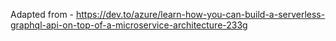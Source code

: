 Adapted from - https://dev.to/azure/learn-how-you-can-build-a-serverless-graphql-api-on-top-of-a-microservice-architecture-233g